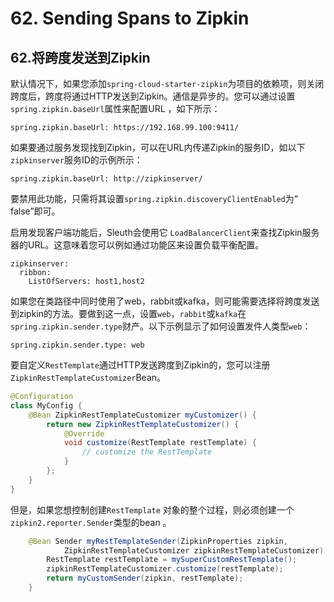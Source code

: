 # 62. Sending Spans to Zipkin

## 62.将跨度发送到Zipkin

默认情况下，如果您添加`spring-cloud-starter-zipkin`为项目的依赖项，则关闭跨度后，跨度将通过HTTP发送到Zipkin。通信是异步的。您可以通过设置`spring.zipkin.baseUrl`属性来配置URL ，如下所示：

```properties
spring.zipkin.baseUrl: https://192.168.99.100:9411/
```

如果要通过服务发现找到Zipkin，可以在URL内传递Zipkin的服务ID，如以下`zipkinserver`服务ID的示例所示：

```properties
spring.zipkin.baseUrl: http://zipkinserver/
```

要禁用此功能，只需将其设置`spring.zipkin.discoveryClientEnabled`为“ false”即可。

启用发现客户端功能后，Sleuth会使用它 `LoadBalancerClient`来查找Zipkin服务器的URL。这意味着您可以例如通过功能区来设置负载平衡配置。

```properties
zipkinserver:
  ribbon:
    ListOfServers: host1,host2
```

如果您在类路径中同时使用了web，rabbit或kafka，则可能需要选择将跨度发送到zipkin的方法。要做到这一点，设置`web`，`rabbit`或`kafka`在`spring.zipkin.sender.type`财产。以下示例显示了如何设置发件人类型`web`：

```properties
spring.zipkin.sender.type: web
```

要自定义`RestTemplate`通过HTTP发送跨度到Zipkin的，您可以注册`ZipkinRestTemplateCustomizer`Bean。

```java
@Configuration
class MyConfig {
	@Bean ZipkinRestTemplateCustomizer myCustomizer() {
		return new ZipkinRestTemplateCustomizer() {
			@Override
			void customize(RestTemplate restTemplate) {
				// customize the RestTemplate
			}
		};
	}
}
```

但是，如果您想控制创建`RestTemplate` 对象的整个过程，则必须创建一个`zipkin2.reporter.Sender`类型的bean 。

```java
	@Bean Sender myRestTemplateSender(ZipkinProperties zipkin,
			ZipkinRestTemplateCustomizer zipkinRestTemplateCustomizer) {
		RestTemplate restTemplate = mySuperCustomRestTemplate();
		zipkinRestTemplateCustomizer.customize(restTemplate);
		return myCustomSender(zipkin, restTemplate);
	}
```